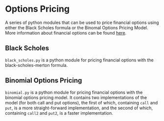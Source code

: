 Options Pricing
===============

A series of python modules that can be used to price financial options using either the Black Scholes formula or the Binomal Options Pricing Model. More information about financial options can be found [here](http://www.investopedia.com/terms/o/option.asp).

Black Scholes
-------------

`black_scholes.py` is a python module for pricing financial options with the black-scholes-merton formula.

Binomial Options Pricing
------------------------

`binomial.py` is a python module for pricing financial options with the binomial options pricing model. It contains two implementations of the model (for both call and put options), the first of which, containing `call` and `put`, is a more straight-forward implementation, and the second of which, containing `call2` and `put2`, is a faster implementation.
